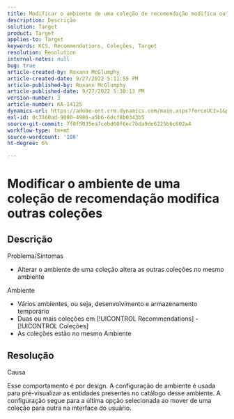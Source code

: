 ```yaml
---
title: Modificar o ambiente de uma coleção de recomendação modifica outras coleções
description: Descrição
solution: Target
product: Target
applies-to: Target
keywords: KCS, Recommendations, Coleções, Target
resolution: Resolution
internal-notes: null
bug: true
article-created-by: Roxann McGlumphy
article-created-date: 9/27/2022 5:11:55 PM
article-published-by: Roxann McGlumphy
article-published-date: 9/27/2022 5:30:13 PM
version-number: 3
article-number: KA-14125
dynamics-url: https://adobe-ent.crm.dynamics.com/main.aspx?forceUCI=1&pagetype=entityrecord&etn=knowledgearticle&id=0196a277-873e-ed11-9db1-00224808613b
exl-id: 6c3160ad-9080-4986-a5b6-6dcf8b0343b5
source-git-commit: 7f0f5035ea7cebd60f6ec7bda9de6225b6c602a4
workflow-type: tm+mt
source-wordcount: '108'
ht-degree: 6%

---
```


# Modificar o ambiente de uma coleção de recomendação modifica outras coleções

## Descrição

Problema/Sintomas<br>
- Alterar o ambiente de uma coleção altera as outras coleções no mesmo ambiente



Ambiente
- Vários ambientes, ou seja, desenvolvimento e armazenamento temporário
- Duas ou mais coleções em [!UICONTROL Recommendations] - [!UICONTROL Coleções]
- As coleções estão no mesmo Ambiente



## Resolução


Causa

Esse comportamento é por design. A configuração de ambiente é usada para pré-visualizar as entidades presentes no catálogo desse ambiente. A configuração segue para a última opção selecionada ao mover de uma coleção para outra na interface do usuário.
